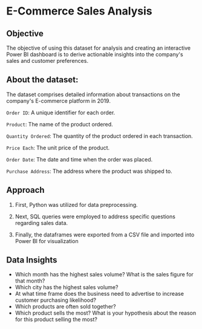 # E-Commerce Sales Analysis

## Objective

The objective of using this dataset for analysis and creating an interactive Power BI dashboard is to derive actionable insights into the company's sales and customer preferences.

## About the dataset:

The dataset comprises detailed information about transactions on the company's E-commerce platform in 2019.

`Order ID`: A unique identifier for each order.

`Product`: The name of the product ordered.

`Quantity Ordered`: The quantity of the product ordered in each transaction.

`Price Each`: The unit price of the product.

`Order Date`: The date and time when the order was placed.

`Purchase Address`: The address where the product was shipped to.

## Approach

1. First, Python was utilized for data preprocessing.

2. Next, SQL queries were employed to address specific questions regarding sales data.

3. Finally, the dataframes were exported from a CSV file and imported into Power BI for visualization

## Data Insights

- Which month has the highest sales volume? What is the sales figure for that month?
- Which city has the highest sales volume?
- At what time frame does the business need to advertise to increase customer purchasing likelihood?
- Which products are often sold together?
- Which product sells the most? What is your hypothesis about the reason for this product selling the most?
